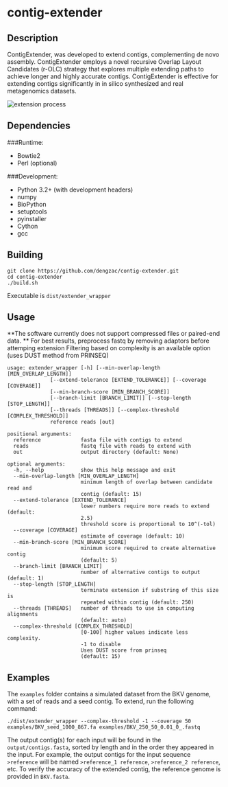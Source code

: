 # contig-extender
## Description
ContigExtender, was developed to extend contigs, complementing de novo assembly. ContigExtender employs a novel recursive Overlap Layout Candidates (r-OLC) strategy that explores multiple extending paths to achieve longer and highly accurate contigs. ContigExtender is effective for extending contigs significantly in in silico synthesized and real metagenomics datasets.

![extension process](https://i.imgur.com/w4QiDIj.png "extension process")
## Dependencies
###Runtime:
* Bowtie2
* Perl (optional)

###Development: 
* Python 3.2+ (with development headers)
* numpy
* BioPython
* setuptools
* pyinstaller
* Cython
* gcc

## Building
```
git clone https://github.com/dengzac/contig-extender.git
cd contig-extender
./build.sh
```
Executable is ```dist/extender_wrapper```


## Usage
**The software currently does not support compressed files or paired-end data. **
For best results, preprocess fastq by removing adaptors before attemping extension
Filtering based on complexity is an available option (uses DUST method from PRINSEQ)
```
usage: extender_wrapper [-h] [--min-overlap-length [MIN_OVERLAP_LENGTH]]
              [--extend-tolerance [EXTEND_TOLERANCE]] [--coverage [COVERAGE]]
              [--min-branch-score [MIN_BRANCH_SCORE]]
              [--branch-limit [BRANCH_LIMIT]] [--stop-length [STOP_LENGTH]]
              [--threads [THREADS]] [--complex-threshold [COMPLEX_THRESHOLD]]
              reference reads [out]

positional arguments:
  reference             fasta file with contigs to extend
  reads                 fastq file with reads to extend with
  out                   output directory (default: None)

optional arguments:
  -h, --help            show this help message and exit
  --min-overlap-length [MIN_OVERLAP_LENGTH]
                        minimum length of overlap between candidate read and
                        contig (default: 15)
  --extend-tolerance [EXTEND_TOLERANCE]
                        lower numbers require more reads to extend (default:
                        2.5)
                        threshold score is proportional to 10^(-tol)
  --coverage [COVERAGE]
                        estimate of coverage (default: 10)
  --min-branch-score [MIN_BRANCH_SCORE]
                        minimum score required to create alternative contig
                        (default: 5)
  --branch-limit [BRANCH_LIMIT]
                        number of alternative contigs to output (default: 1)
  --stop-length [STOP_LENGTH]
                        terminate extension if substring of this size is
                        repeated within contig (default: 250)
  --threads [THREADS]   number of threads to use in computing alignments
                        (default: auto)
  --complex-threshold [COMPLEX_THRESHOLD]
                        [0-100] higher values indicate less complexity. 
                        -1 to disable
                        Uses DUST score from prinseq
                        (default: 15)
```

## Examples
The ```examples``` folder contains a simulated dataset from the BKV genome, with a set of reads and a seed contig. To extend, run the following command:
```
./dist/extender_wrapper --complex-threshold -1 --coverage 50 examples/BKV_seed_1000_867.fa examples/BKV_250_50_0.01_0_.fastq
```
The output contig(s) for each input will be found in the ```output/contigs.fasta```, sorted by length and in the order they appeared in the input. For example, the output contigs for the input sequence ```>reference``` will be named ```>reference_1 reference```, ```>reference_2 reference```, etc. To verify the accuracy of the extended contig, the reference genome is provided in ```BKV.fasta```.
